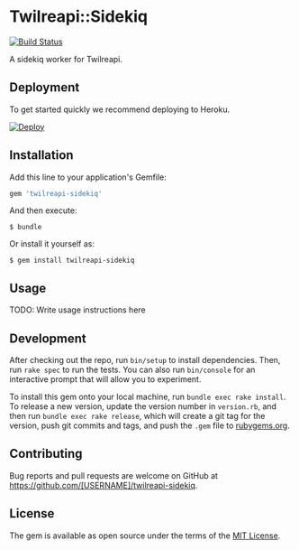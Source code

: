 # Twilreapi::Sidekiq

[![Build Status](https://travis-ci.org/dwilkie/twilreapi-sidekiq.svg?branch=master)](https://travis-ci.org/dwilkie/twilreapi-sidekiq)

A sidekiq worker for Twilreapi.

## Deployment

To get started quickly we recommend deploying to Heroku.

[![Deploy](https://www.herokucdn.com/deploy/button.svg)](https://heroku.com/deploy)

## Installation

Add this line to your application's Gemfile:

```ruby
gem 'twilreapi-sidekiq'
```

And then execute:

    $ bundle

Or install it yourself as:

    $ gem install twilreapi-sidekiq

## Usage

TODO: Write usage instructions here

## Development

After checking out the repo, run `bin/setup` to install dependencies. Then, run `rake spec` to run the tests. You can also run `bin/console` for an interactive prompt that will allow you to experiment.

To install this gem onto your local machine, run `bundle exec rake install`. To release a new version, update the version number in `version.rb`, and then run `bundle exec rake release`, which will create a git tag for the version, push git commits and tags, and push the `.gem` file to [rubygems.org](https://rubygems.org).

## Contributing

Bug reports and pull requests are welcome on GitHub at https://github.com/[USERNAME]/twilreapi-sidekiq.


## License

The gem is available as open source under the terms of the [MIT License](http://opensource.org/licenses/MIT).

